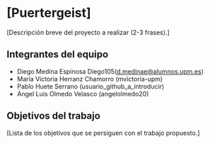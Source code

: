 # [Puertergeist]

[Descripción breve del proyecto a realizar (2-3 frases).]

## Integrantes del equipo

- Diego Medina Espinosa Diego105(d.medinae@alumnos.upm.es)
- María Victoria Herranz Chamorro (mvictoria-upm)
- Pablo Huete Serrano (usuario_github_a_introducir)
- Ángel Luis Olmedo Velasco (angelolmedo20)

## Objetivos del trabajo

[Lista de los objetivos que se persiguen con el trabajo propuesto.]
